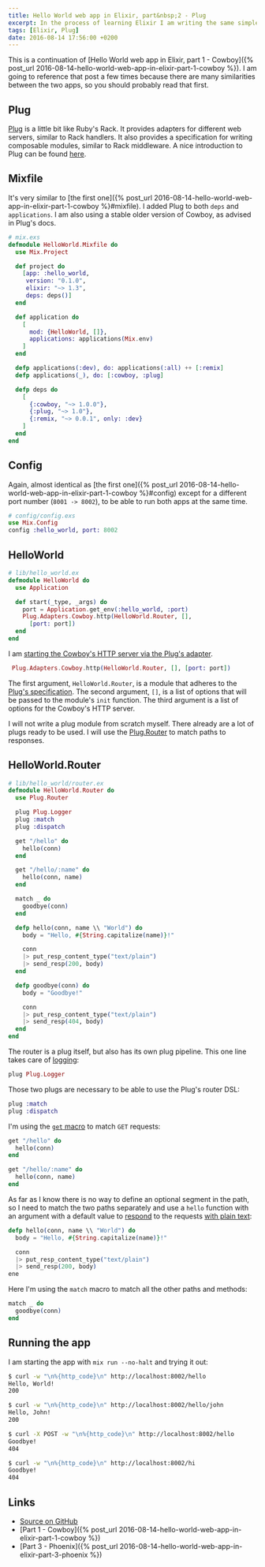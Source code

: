 ```yaml
---
title: Hello World web app in Elixir, part&nbsp;2 - Plug
excerpt: In the process of learning Elixir I am writing the same simple web app three times, using three different tools. This is the second part - the variant using Plug.
tags: [Elixir, Plug]
date: 2016-08-14 17:56:00 +0200
---
```


This is a continuation of [Hello World web app in Elixir, part&nbsp;1 - Cowboy]({% post_url 2016-08-14-hello-world-web-app-in-elixir-part-1-cowboy %}). I am going to reference that post a few times because there are many similarities between the two apps, so you should probably read that first.

## Plug

[Plug](https://github.com/elixir-lang/plug) is a little bit like Ruby's Rack. It provides adapters for different web servers, similar to Rack handlers. It also provides a specification for writing composable modules, similar to Rack middleware. A nice introduction to Plug can be found [here](http://www.brianstorti.com/getting-started-with-plug-elixir/).

## Mixfile

It's very similar to [the first one]({% post_url 2016-08-14-hello-world-web-app-in-elixir-part-1-cowboy %}#mixfile). I added Plug to both `deps` and `applications`. I am also using a stable older version of Cowboy, as advised in Plug's docs.

```elixir
# mix.exs
defmodule HelloWorld.Mixfile do
  use Mix.Project

  def project do
    [app: :hello_world,
     version: "0.1.0",
     elixir: "~> 1.3",
     deps: deps()]
  end

  def application do
    [
      mod: {HelloWorld, []},
      applications: applications(Mix.env)
    ]
  end

  defp applications(:dev), do: applications(:all) ++ [:remix]
  defp applications(_), do: [:cowboy, :plug]

  defp deps do
    [
      {:cowboy, "~> 1.0.0"},
      {:plug, "~> 1.0"},
      {:remix, "~> 0.0.1", only: :dev}
    ]
  end
end
```

## Config

Again, almost identical as [the first one]({% post_url 2016-08-14-hello-world-web-app-in-elixir-part-1-cowboy %}#config) except for a different port number (`8001 -> 8002`), to be able to run both apps at the same time.

```elixir
# config/config.exs
use Mix.Config
config :hello_world, port: 8002
```

## HelloWorld

```elixir
# lib/hello_world.ex
defmodule HelloWorld do
  use Application

  def start(_type, _args) do
    port = Application.get_env(:hello_world, :port)
    Plug.Adapters.Cowboy.http(HelloWorld.Router, [],
      [port: port])
  end
end
```

I am [starting the Cowboy's HTTP server via the Plug's adapter](https://hexdocs.pm/plug/Plug.Adapters.Cowboy.html#http/3).
 
```elixir
 Plug.Adapters.Cowboy.http(HelloWorld.Router, [], [port: port]) 
```

The first argument, `HelloWorld.Router`, is a module that adheres to the [Plug's specification](https://hexdocs.pm/plug/Plug.html). The second argument, `[]`, is a list of options that will be passed to the module's `init` function. The third argument is a list of options for the Cowboy's HTTP server.

I will not write a plug module from scratch myself. There already are a lot of plugs ready to be used. I will use the [Plug.Router](https://hexdocs.pm/plug/Plug.Router.html) to match paths to responses.

## HelloWorld.Router

```elixir
# lib/hello_world/router.ex
defmodule HelloWorld.Router do
  use Plug.Router

  plug Plug.Logger
  plug :match
  plug :dispatch

  get "/hello" do
    hello(conn)
  end

  get "/hello/:name" do
    hello(conn, name)
  end

  match _ do
    goodbye(conn)
  end

  defp hello(conn, name \\ "World") do
    body = "Hello, #{String.capitalize(name)}!"

    conn
    |> put_resp_content_type("text/plain")
    |> send_resp(200, body)
  end

  defp goodbye(conn) do
    body = "Goodbye!"

    conn
    |> put_resp_content_type("text/plain")
    |> send_resp(404, body)
  end
end
```

The router is a plug itself, but also has its own plug pipeline. This one line takes care of [logging](https://hexdocs.pm/plug/Plug.Logger.html):

```elixir
plug Plug.Logger
```

Those two plugs are necessary to be able to use the Plug's router DSL:

```elixir
plug :match
plug :dispatch
```

I'm using the [`get` macro](https://hexdocs.pm/plug/Plug.Router.html#get/3) to match `GET` requests:

```elixir
get "/hello" do
  hello(conn)
end

get "/hello/:name" do
  hello(conn, name)
end
```

As far as I know there is no way to define an optional segment in the path, so I need to match the two paths separately and use a `hello` function with an argument with a default value to [respond](https://hexdocs.pm/plug/Plug.Conn.html#send_resp/3) to the requests [with plain text](https://hexdocs.pm/plug/Plug.Conn.html#put_resp_content_type/3):

```elixir
defp hello(conn, name \\ "World") do
  body = "Hello, #{String.capitalize(name)}!"

  conn
  |> put_resp_content_type("text/plain")
  |> send_resp(200, body)
ene
```

Here I'm using the `match` macro to match all the other paths and methods:

```elixir
match _ do
  goodbye(conn)
end
```

## Running the app

I am starting the app with `mix run --no-halt` and trying it out:

```bash
$ curl -w "\n%{http_code}\n" http://localhost:8002/hello
Hello, World!
200

$ curl -w "\n%{http_code}\n" http://localhost:8002/hello/john
Hello, John!
200

$ curl -X POST -w "\n%{http_code}\n" http://localhost:8002/hello
Goodbye!
404

$ curl -w "\n%{http_code}\n" http://localhost:8002/hi
Goodbye!
404
```

## Links
- [Source on GitHub](https://github.com/angelikatyborska/hello-world-elixir-web-app-in-3-variants/tree/master/variant-2-plug)
- [Part 1 - Cowboy]({% post_url 2016-08-14-hello-world-web-app-in-elixir-part-1-cowboy %})
- [Part 3 - Phoenix]({% post_url 2016-08-14-hello-world-web-app-in-elixir-part-3-phoenix %})
